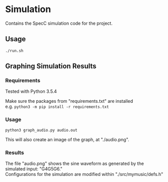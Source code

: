 # Simulation
Contains the SpecC simulation code for the project.

## Usage
`./run.sh`

## Graphing Simulation Results

### Requirements
Tested with Python 3.5.4  

Make sure the packages from "requirements.txt" are installed  
e.g. `python3 -m pip install -r requirements.txt`

### Usage
`python3 graph_audio.py audio.out`

This will also create an image of the graph, at "./audio.png".

### Results
The file "audio.png" shows the sine waveform as generated by the simulated input: "G4G5G6."  
Configurations for the simulation are modified within "./src/mymusic/defs.h"
